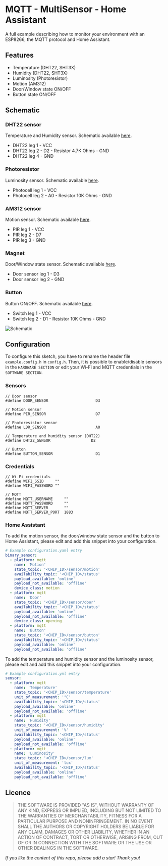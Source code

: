 # MQTT - MultiSensor - Home Assistant
A full example describing how to monitor your environment with an ESP8266, the MQTT protocol and Home Assistant.

## Features
- Temperature (DHT22, SHT3X)
- Humidity (DHT22, SHT3X)
- Luminosity (Photoresistor)
- Motion (AM312)
- Door/Window state ON/OFF
- Button state ON/OFF

## Schematic
### DHT22 sensor
Temperature and Humidity sensor. Schematic available [here](https://github.com/mertenats/Open-Home-Automation/tree/master/ha_mqtt_sensor_dht22).

- DHT22 leg 1 - VCC
- DHT22 leg 2 - D2 - Resistor 4.7K Ohms - GND
- DHT22 leg 4 - GND

### Photoresistor
Luminosity sensor. Schematic available [here](https://github.com/mertenats/Open-Home-Automation/tree/master/ha_mqtt_sensor_photocell).

- Photocell leg 1 - VCC
- Photocell leg 2 - A0 - Resistor 10K Ohms - GND

### AM312 sensor
Motion sensor. Schematic available [here](https://github.com/mertenats/Open-Home-Automation/tree/master/ha_mqtt_binary_sensor_pir).

- PIR leg 1 - VCC
- PIR leg 2 - D7
- PIR leg 3 - GND

### Magnet
Door/Window state sensor. Schematic available [here](https://github.com/mertenats/Open-Home-Automation/tree/master/ha_mqtt_binary_sensor_door).

- Door sensor leg 1 - D3
- Door sensor leg 2 - GND

### Button
Button ON/OFF. Schematic available [here](https://github.com/mertenats/Open-Home-Automation/tree/master/ha_mqtt_switch).

- Switch leg 1 - VCC
- Switch leg 2 - D1 - Resistor 10K Ohms - GND

![Schematic](Images/Schematic.jpg)

## Configuration
To configure this sketch, you have to rename the header file `example.config.h` in `config.h`. Then, it is possible to enable/disable sensors in the `HARDWARE SECTION` or edit your Wi-Fi and MQTT credentials in the `SOFTWARE SECTION`.

### Sensors
```
// Door sensor
#define DOOR_SENSOR                     D3

// Motion sensor
#define PIR_SENSOR                      D7

// Photoresistor sensor
#define LDR_SENSOR                      A0

// Temperature and humidity sensor (DHT22)
#define DHT22_SENSOR                  D2

// Button
#define BUTTON_SENSOR                   D1
```

### Credentials
```
// Wi-Fi credentials
#define WIFI_SSID     ""
#define WIFI_PASSWORD ""

// MQTT
#define MQTT_USERNAME     ""
#define MQTT_PASSWORD     ""
#define MQTT_SERVER       ""
#define MQTT_SERVER_PORT  1883
```

### Home Assistant
To add the motion sensor, the door/window state sensor and the button to Home Assistant, please edit and add this snippet into your configuration.

```yaml
# Example configuration.yaml entry
binary_sensor:
  - platform: mqtt
    name: 'Motion'
    state_topic: '<CHIP_ID>/sensor/motion'
    availability_topic: '<CHIP_ID>/status'
    payload_available: 'online'
    payload_not_available: 'offline'
    device_class: motion
  - platform: mqtt
    name: 'Door'
    state_topic: '<CHIP_ID>/sensor/door'
    availability_topic: '<CHIP_ID>/status'
    payload_available: 'online'
    payload_not_available: 'offline'
    device_class: opening
  - platform: mqtt
    name: 'Button'
    state_topic: '<CHIP_ID>/sensor/button'
    availability_topic: '<CHIP_ID>/status'
    payload_available: 'online'
    payload_not_available: 'offline'
```

To add the temperature and humidity sensor and the luminosity sensor, please edit and add this snippet into your configuration.

```yaml
# Example configuration.yml entry
sensor:
  - platform: mqtt
    name: 'Temperature'
    state_topic: '<CHIP_ID>/sensor/temperature'
    unit_of_measurement: '°C'
    availability_topic: '<CHIP_ID>/status'
    payload_available: 'online'
    payload_not_available: 'offline'
  - platform: mqtt
    name: 'Humidity'
    state_topic: '<CHIP_ID>/sensor/humidity'
    unit_of_measurement: '%'
    availability_topic: '<CHIP_ID>/status'
    payload_available: 'online'
    payload_not_available: 'offline'
  - platform: mqtt
    name: 'Luminosity'
    state_topic: '<CHIP_ID>/sensor/lux'
    unit_of_measurement: 'lux'
    availability_topic: '<CHIP_ID>/status'
    payload_available: 'online'
    payload_not_available: 'offline'
```

## Licence
> THE SOFTWARE IS PROVIDED "AS IS", WITHOUT WARRANTY OF ANY KIND, EXPRESS OR
  IMPLIED, INCLUDING BUT NOT LIMITED TO THE WARRANTIES OF MERCHANTABILITY,
  FITNESS FOR A PARTICULAR PURPOSE AND NONINFRINGEMENT. IN NO EVENT SHALL THE
  AUTHORS OR COPYRIGHT HOLDERS BE LIABLE FOR ANY CLAIM, DAMAGES OR OTHER
  LIABILITY, WHETHER IN AN ACTION OF CONTRACT, TORT OR OTHERWISE, ARISING FROM,
  OUT OF OR IN CONNECTION WITH THE SOFTWARE OR THE USE OR OTHER DEALINGS IN THE
  SOFTWARE.

*If you like the content of this repo, please add a star! Thank you!*
